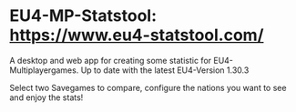 # EU4-MP-Statstool: https://www.eu4-statstool.com/
A desktop and web app for creating some statistic for EU4-Multiplayergames. Up to date with the latest EU4-Version 1.30.3

Select two Savegames to compare, configure the nations you want to see and enjoy the stats!
